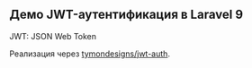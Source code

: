 ## Демо JWT-аутентификация в Laravel 9

JWT: JSON Web Token

Реализация через [tymondesigns/jwt-auth](https://github.com/tymondesigns/jwt-auth).

